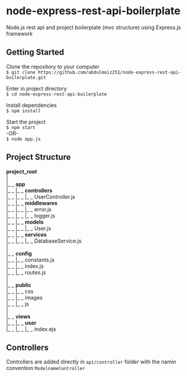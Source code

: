 # node-express-rest-api-boilerplate
Node.js rest api and project boilerplate (mvc structure) using Express.js framework

## Getting Started
Clone the repository to your computer  
`$ git clone https://github.com/abdulmoiz251/node-express-rest-api-boilerplate.git`

Enter in project directory  
`$ cd node-express-rest-api-boilerplate`

Install dependencies  
`$ npm install`

Start the project  
`$ npm start`  
-OR-  
`$ node app.js` 

## Project Structure
**project_root**   
|  
|_ _ **app**  
|_ _ |_ _ **controllers**  
|_ _ |_ _ |_ _ UserController.js   
|_ _ |_ _ **middlewares**  
|_ _ |_ _ |_ _ error.js  
|_ _ |_ _ |_ _ logger.js   
|_ _ |_ _ **models**  
|_ _ |_ _ |_ _ User.js   
|_ _ |_ _ **services**  
|_ _ |_ _ |_ _ DatabaseService.js   
|  
|_ _ **config**  
|_ _ |_ _ constants.js  
|_ _ |_ _ index.js  
|_ _ |_ _ routes.js  
|  
|_ _ **public**  
|_ _ |_ _ css  
|_ _ |_ _ images  
|_ _ |_ _ js  
|  
|_ _ **views**  
|_ _ |_ _ **user**  
|_ _ |_ _ |_ _ index.ejs  
    
## Controllers
Controllers are added directly in `api/controller` folder with the namin convention `ModelnameController`
